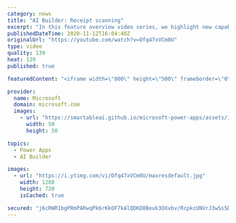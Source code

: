 ```yaml
---
category: news
title: "AI Builder: Receipt scanning"
excerpt: "In this feature overview video series, we highlight new capabilities included in the latest update to AI Builder.  Receipt scanning is a new AI Builder feature that processes receipts to identify and extract information. The AI model identifies receipt data, merchant information, total price, and taxes"
publishedDateTime: 2020-11-12T16:04:40Z
originalUrl: "https://youtube.com/watch?v=Ofq47xVCm0U"
type: video
quality: 139
heat: 139
published: true

featuredContent: "<iframe width=\"800\" height=\"500\" frameborder=\"0\" src=\"https://www.youtube.com/embed/Ofq47xVCm0U\" allow=\"accelerometer; autoplay; encrypted-media; gyroscope; picture-in-picture\" allowfullscreen></iframe>"

provider:
  name: Microsoft
  domain: microsoft.com
  images:
    - url: "https://smartableai.github.io/microsoft-power-apps/assets/images/organizations/microsoft.com-50x50.jpg"
      width: 50
      height: 50

topics:
  - Power Apps
  - AI Builder

images:
  - url: "https://i.ytimg.com/vi/Ofq47xVCm0U/maxresdefault.jpg"
    width: 1280
    height: 720
    isCached: true

secured: "j6cRWR1bgPRmPARwqPk6rKkOF7kAlQDKD8Beuk3OXvbv/RcpkcUNVrJ3wSsSD4vZbFZwE7BWBIgsS5D862c6Tv+pO0DYWuzufewKR6BLz9yJcr4IXPd2fRrIq4NLj1Dxsr4EQIgc4VE8rtmVXNBjegKxh0fJfyzOiE+KbiXUGgwt+zZdNvlJeayrzgZVUWNx21YHhVx6wM++gjxka4JqIhbSggX1Z+8+kBZDb5cqvrjQdZiBVjkC1ghwh9XG75DpJpyLx+NmY3xh/WpJ3MfDcLNIz/CAHfszNBrcjKPWy0C+wjfX7pL+CVoCFtbcuksgbpbFbER+SHXcx24fG4uIOVr9UdcNSGGAI2eDvgjuwZ9TuMZQcwSYbQPDJfkes5t5V85Ca9o4kEcGMKAk5+5O/xUyYkpSmshSggeDzYfWCQw=;HRjMHxaQvxAlGSJ7JgeIVA=="
---
```


